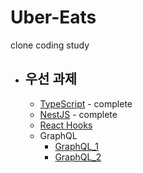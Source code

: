 # Uber-Eats

clone coding study

- ## 우선 과제
  - [TypeScript](https://nomadcoders.co/typescript-for-beginners/lobby) - complete
  - [NestJS](https://nomadcoders.co/nestjs-fundamentals/lobby) - complete
  - [React Hooks](https://nomadcoders.co/react-hooks-introduction/lobby)
  - GraphQL
    - [GraphQL_1](https://nomadcoders.co/graphql-for-beginners)
    - [GraphQL_2](https://nomadcoders.co/react-graphql-for-beginners)

